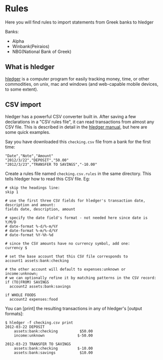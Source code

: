 # Rules

Here you will find rules to import statements from Greek banks to hledger

Banks:
* Alpha
* Winbank(Peiraios)
* NBG(National Bank of Greek)

## What is hledger

[hledger](https://github.com/simonmichael/hledger) is a computer program for
easily tracking money, time, or other commodities, on unix, mac and windows
(and web-capable mobile devices, to some extent).

## CSV import

hledger has a powerful CSV converter built in. After saving a few declarations
in a "CSV rules file", it can read transactions from almost any CSV file. This
is described in detail in the [hledger manual](https://hledger.org/hledger.html#csv-format), but here are some quick examples.

Say you have downloaded this `checking.csv` file from a bank for the first time:
```csv
"Date","Note","Amount"
"2012/3/22","DEPOSIT","50.00"
"2012/3/23","TRANSFER TO SAVINGS","-10.00"
```

Create a rules file named `checking.csv.rules` in the same directory.
This tells hledger how to read this CSV file. Eg:
```rules
# skip the headings line:
skip 1

# use the first three CSV fields for hledger's transaction date, description and amount:
fields date, description, amount

# specify the date field's format - not needed here since date is Y/M/D
# date-format %-d/%-m/%Y
# date-format %-m/%-d/%Y
# date-format %Y-%h-%d

# since the CSV amounts have no currency symbol, add one:
currency $

# set the base account that this CSV file corresponds to
account1 assets:bank:checking

# the other account will default to expenses:unknown or income:unknown;
# we can optionally refine it by matching patterns in the CSV record:
if (TO|FROM) SAVINGS
  account2 assets:bank:savings

if WHOLE FOODS
  account2 expenses:food
```

You can [print] the resulting transactions in any of hledger's [output formats]:
```shell
$ hledger -f checking.csv print
2012-03-22 DEPOSIT
    assets:bank:checking          $50.00
    income:unknown               $-50.00

2012-03-23 TRANSFER TO SAVINGS
    assets:bank:checking         $-10.00
    assets:bank:savings           $10.00

```

